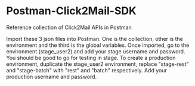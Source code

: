 # Postman-Click2Mail-SDK
Reference collection of Click2Mail APIs in Postman

Import these 3 json files into Postman. One is the collection, other is the environment and the third is the global variables. Once imported, go to the environment (stage_user2) and add your stage username and password. You should be good to go for testing in stage. To create a production environment, duplicate the stage_user2 environment, replace "stage-rest" and "stage-batch" with "rest" and "batch" respectively. Add your production username and password. 
